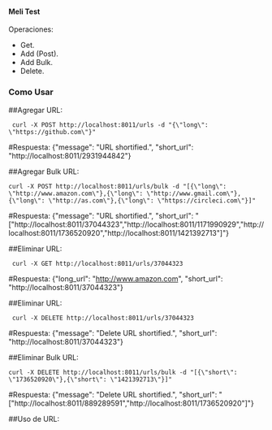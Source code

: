 #### Meli Test

Operaciones:

- Get.
- Add (Post).
- Add Bulk.
- Delete.

### Como Usar

##Agregar URL:

``` shell
 curl -X POST http://localhost:8011/urls -d "{\"long\": \"https://github.com\"}"
```
#Respuesta:
{"message": "URL shortified.", "short_url": "http://localhost:8011/2931944842"}

##Agregar Bulk URL:

``` shell
curl -X POST http://localhost:8011/urls/bulk -d "[{\"long\": \"http://www.amazon.com\"},{\"long\": \"http://www.gmail.com\"},{\"long\": \"http://as.com\"},{\"long\": \"https://circleci.com\"}]"
```
#Respuesta:
{"message": "URL shortified.", "short_url": "["http://localhost:8011/37044323","http://localhost:8011/1171990929","http://localhost:8011/1736520920","http://localhost:8011/1421392713"]"}

##Eliminar URL:
``` shell
 curl -X GET http://localhost:8011/urls/37044323
```
#Respuesta:
{"long_url": "http://www.amazon.com", "short_url": "http://localhost:8011/37044323"}

##Eliminar URL:
``` shell
 curl -X DELETE http://localhost:8011/urls/37044323
```
#Respuesta:
{"message": "Delete URL shortified.", "short_url": "http://localhost:8011/37044323"}

##Eliminar Bulk URL:

``` shell
curl -X DELETE http://localhost:8011/urls/bulk -d "[{\"short\": \"1736520920\"},{\"short\": \"1421392713\"}]" 
```
#Respuesta:
{"message": "Delete URL shortified.", "short_url": "["http://localhost:8011/889289591","http://localhost:8011/1736520920"]"}

##Uso de URL: